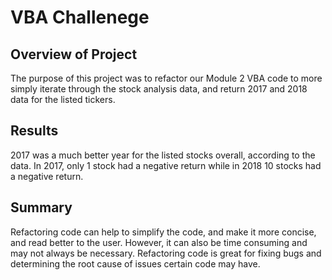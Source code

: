 # VBA Challenege 

## Overview of Project

The purpose of this project was to refactor our Module 2 VBA code to more simply iterate through the stock analysis data, and return 2017 and 2018 data for the listed tickers.

## Results
2017 was a much better year for the listed stocks overall, according to the data. In 2017, only 1 stock had a negative return while in 2018 10 stocks had a negative return.

## Summary
Refactoring code can help to simplify the code, and make it more concise, and read better to the user. However, it can also be time consuming and may not always be necessary. Refactoring code is great for fixing bugs and determining the root cause of issues certain code may have. 
